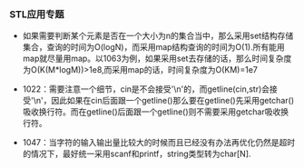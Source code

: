 ### STL应用专题

- 如果需要判断某个元素是否在一个大小为n的集合当中，那么采用set结构存储集合，查询的时间为O(logN)，而采用map结构查询的时间为O(1).所有能用map就尽量用map。以1063为例，如果采用set去存储的话，那么时间复杂度为O(K(M*logM))>1e8,而采用map的话，时间复杂度为O(KM)=1e7

- 1022：需要注意一个细节，cin是不会接受'\n'的，而getline(cin,str)会接受'\n'，因此如果在cin后面跟一个getline()那么要在getline()先采用getchar()吸收换行符。而在getline()后面跟一个getline()则不需要采用getchar吸收换行符。 

- 1047：当字符的输入输出量比较大的时候而且已经没有办法再优化仍然是超时的情况下，最好统一采用scanf和printf，string类型转为char[N].
